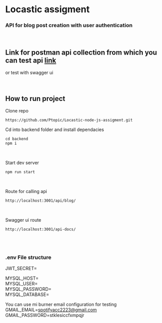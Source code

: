 # Locastic assigment

### API for blog post creation with user authentication

<br>

<h2>Link for postman api collection from which you can test api <a href="https://www.postman.com/cloudy-star-901232/workspace/locastic-api/collection/19997052-d3b3f5b8-bc64-4c81-8034-9878f3115f75?action=share&creator=19997052">link</a></h2>

or test with swagger ui

<br>

## How to run project

Clone repo

```
https://github.com/Ptopic/Locastic-node-js-assigment.git
```

Cd into backend folder and install dependacies

```
cd backend
npm i
```

<br>

Start dev server

```
npm run start
```

<br>

Route for calling api

```
http://localhost:3001/api/blog/
```

<br>

Swagger ui route

```
http://localhost:3001/api-docs/
```

<br><br>

### .env File structure

JWT_SECRET=
<br>

MYSQL_HOST=
<br>
MYSQL_USER=
<br>
MYSQL_PASSWORD=
<br>
MYSQL_DATABASE=
<br>

You can use mi burner email configuration for testing
<br>
GMAIL_EMAIL=spotifyacc2223@gmail.com
<br>
GMAIL_PASSWORD=stklesiccfxmpqjr
